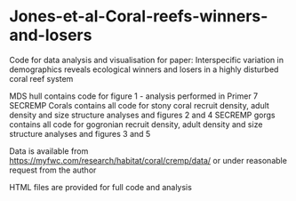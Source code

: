 # Jones-et-al-Coral-reefs-winners-and-losers
Code for data analysis and visualisation for paper: Interspecific variation in demographics reveals ecological winners and losers in a highly disturbed coral reef system

MDS hull contains code for figure 1 - analysis performed in Primer 7
SECREMP Corals contains all code for stony coral recruit density, adult density and size structure analyses and figures 2 and 4
SECREMP gorgs contains all code for gogronian recruit density, adult density and size structure analyses and figures 3 and 5

Data is available from https://myfwc.com/research/habitat/coral/cremp/data/ or under reasonable request from the author

HTML files are provided for full code and analysis




